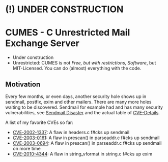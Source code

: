 # (!) UNDER CONSTRUCTION

# CUMES - C Unrestricted Mail Exchange Server


* Under construction
* Unrestricted: CUMES is not *Free, but with restrictions, Software*, but MIT-Licensed. You can do (almost) everything with the code.

## Motivation

Every few months, or even days, another security hole shows up in sendmail, postfix, exim and other mailers. There are many more holes waiting to be discovered. Sendmail for example had and has many security vulnerabilities, see [Sendmail Disaster](https://cr.yp.to/maildisasters/sendmail.html) and the actual table of [CVE-Details](https://www.cvedetails.com/vulnerability-list/vendor_id-31/Sendmail.html).

A list of my favorite CVEs so far:
* [CVE-2002-1337](https://www.cvedetails.com/cve/CVE-2002-1337/): A flaw in headers.c f#cks up sendmail
* [CVE-2003-0161](https://www.cvedetails.com/cve/CVE-2003-0161/): A flaw in prescan() in parseaddr.c f#cks up sendmail
* [CVE-2003-0694](https://www.cvedetails.com/cve/CVE-2003-0694/): A flaw in prescan() in parseaddr.c f#cks up sendmail on more time
* [CVE-2010-4344](https://www.cvedetails.com/cve/CVE-2010-4344/): A flaw in string_vformat in string.c f#cks up exim


